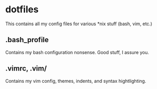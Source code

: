 dotfiles
========

This contains all my config files for various \*nix stuff (bash, vim, etc.)

.bash\_profile
-------------

Contains my bash configuration nonsense. Good stuff, I assure you. 

.vimrc, .vim/
-------------

Contains my vim config, themes, indents, and syntax hightlighting.

